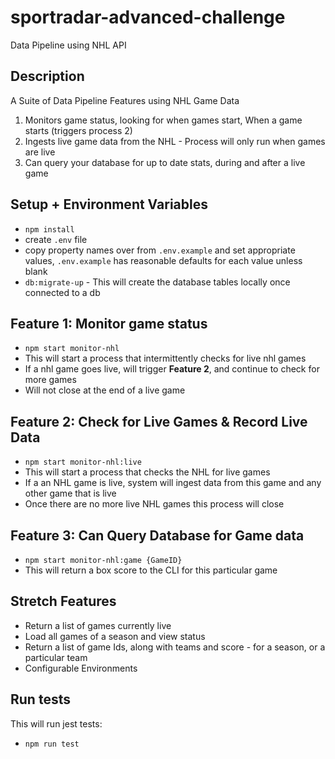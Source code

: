 # sportradar-advanced-challenge
Data Pipeline using NHL API

## Description
A Suite of Data Pipeline Features using NHL Game Data
1. Monitors game status, looking for when games start, When a game starts (triggers process 2)
2. Ingests live game data from the NHL - Process will only run when games are live
3. Can query your database for up to date stats, during and after a live game

## Setup + Environment Variables
- `npm install`
- create `.env` file
- copy property names over from `.env.example` and set appropriate values, `.env.example` has reasonable defaults for each value unless blank
- `db:migrate-up` - This will create the database tables locally once connected to a db

## Feature 1: Monitor game status
- `npm start monitor-nhl`
- This will start a process that intermittently checks for live nhl games
- If a nhl game goes live, will trigger **Feature 2**, and continue to check for more games
- Will not close at the end of a live game

## Feature 2: Check for Live Games & Record Live Data
- `npm start monitor-nhl:live`
- This will start a process that checks the NHL for live games
- If a an NHL game is live, system will ingest data from this game and any other game that is live
- Once there are no more live NHL games this process will close

## Feature 3: Can Query Database for Game data
- `npm start monitor-nhl:game {GameID}`
- This will return a box score to the CLI for this particular game


## Stretch Features
- Return a list of games currently live
- Load all games of a season and view status
- Return a list of game Ids, along with teams and score - for a season, or a particular team
- Configurable Environments

## Run tests
This will run jest tests:
- `npm run test`
